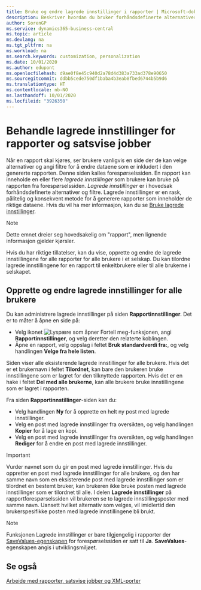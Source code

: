 ```yaml
---
title: Bruke og endre lagrede innstillinger i rapporter | Microsoft-dokumentasjon
description: Beskriver hvordan du bruker forhåndsdefinerte alternativer og filtre til å tilpasse rapporter og generere riktige data.
author: SorenGP
ms.service: dynamics365-business-central
ms.topic: article
ms.devlang: na
ms.tgt_pltfrm: na
ms.workload: na
ms.search.keywords: customization, personalization
ms.date: 10/01/2020
ms.author: edupont
ms.openlocfilehash: d9ae0f8e45c940d2a78d4d383a733ad378e90650
ms.sourcegitcommit: ddbb5cede750df1baba4b3eab8fbed6744b5b9d6
ms.translationtype: HT
ms.contentlocale: nb-NO
ms.lasthandoff: 10/01/2020
ms.locfileid: "3926350"
---
```

# <a name="manage-saved-settings-for-reports-and-batch-jobs"></a>Behandle lagrede innstillinger for rapporter og satsvise jobber
Når en rapport skal kjøres, ser brukere vanligvis en side der de kan velge alternativer og angi filtre for å endre dataene som er inkludert i den genererte rapporten. Denne siden kalles forespørselssiden. En rapport kan inneholde en eller flere *lagrede innstillinger* som brukere kan bruke på rapporten fra forespørselssiden. *Lagrede innstillinger* er i hovedsak forhåndsdefinerte alternativer og filtre. Lagrede innstillinger er en rask, pålitelig og konsekvent metode for å generere rapporter som inneholder de riktige dataene. Hvis du vil ha mer informasjon, kan du se [Bruke lagrede innstillinger](ui-work-report.md#SavedSettings).

> [!NOTE]
> Dette emnet dreier seg hovedsakelig om "rapport", men lignende informasjon gjelder kjørsler.

Hvis du har riktige tillatelser, kan du vise, opprette og endre de lagrede innstillingene for alle rapporter for alle brukere i et selskap. Du kan tilordne lagrede innstillingene for en rapport til enkeltbrukere eller til alle brukerne i selskapet.

<!--
## Apply saved settings to a report
1. Open the report.

   The request page appears.    
2. In the **Saved Settings** section of the page, set the **Name** field  to the saved settings that you want to use.

   The **Saved Settings** section only appears if the report has been run before or if there are existing saved settings entries. The saved settings entry called **Last used options and filters** is always available. These settings are the option and filter values that were used the last time you ran the report.

-->

## <a name="to-create-and-modify-saved-settings-for-all-users"></a>Opprette og endre lagrede innstillinger for alle brukere
Du kan administrere lagrede innstillinger på siden **Rapportinnstillinger**. Det er to måter å åpne en side på:
-   Velg ikonet ![Lyspære som åpner Fortell meg-funksjonen](media/ui-search/search_small.png "Fortell hva du vil gjøre"), angi **Rapportinnstillinger**, og velg deretter den relaterte koblingen.
-   Åpne en rapport, velg oppslag i feltet **Bruk standardverdi fra:**, og velg handlingen **Velge fra hele listen**.

Siden viser alle eksisterende lagrede innstillinger for alle brukere. Hvis det er et brukernavn i feltet **Tilordnet**, kan bare den brukeren bruke innstillingene som er lagret for den tilknyttede rapporten. Hvis det er en hake i feltet **Del med alle brukerne**, kan alle brukere bruke innstillingene som er lagret i rapporten.

Fra siden **Rapportinnstillinger**-siden kan du:
-   Velg handlingen **Ny** for å opprette en helt ny post med lagrede innstillinger.
-   Velg en post med lagrede innstillinger fra oversikten, og velg handlingen **Kopier** for å lage en kopi.
-   Velg en post med lagrede innstillinger fra oversikten, og velg handlingen **Rediger** for å endre en post med lagrede innstillinger.

> [!Important]
> Vurder navnet som du gir en post med lagrede innstillinger. Hvis du oppretter en post med lagrede innstillinger for alle brukere, og den har samme navn som en eksisterende post med lagrede innstillinger som er tilordnet en bestemt bruker, kan brukeren ikke bruke posten med lagrede innstillinger som er tilordnet til alle.  I delen **Lagrede innstillinger** på rapportforespørselssiden vil brukeren se to lagrede innstillingsposter med samme navn. Uansett hvilket alternativ som velges, vil imidlertid den brukerspesifikke posten med lagrede innstillingene bli brukt.

> [!NOTE]
> Funksjonen Lagrede innstillinger er bare tilgjengelig i rapporter der [SaveValues-egenskapen](/dynamics365/business-central/dev-itpro/developer/properties/devenv-savevalues-property) for forespørselssiden er satt til **Ja**. **SaveValues**-egenskapen angis i utviklingsmiljøet.  

## <a name="see-also"></a>Se også
[Arbeide med rapporter, satsvise jobber og XML-porter](ui-work-report.md)  
